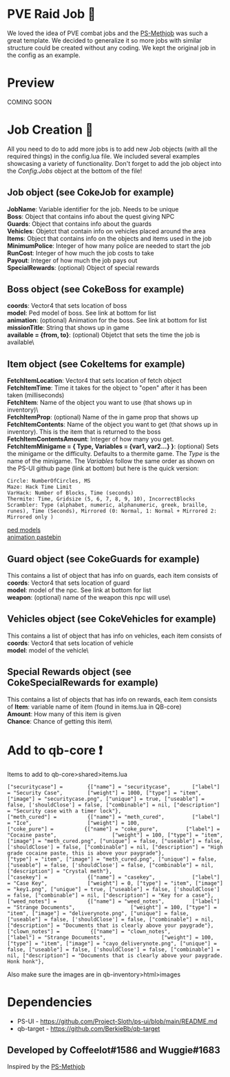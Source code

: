 # PVE Raid Job 🔫

We loved the idea of PVE combat jobs and the [PS-Methjob](https://github.com/iplocator/ps-methrun) was such a great template. We decided to generalize it so more jobs with similar structure could be created without any coding. We kept the original job in the config as an example. 

# Preview 

COMING SOON

# Job Creation 🔧
All you need to do to add more jobs is to add new Job objects (with all the required things) in the config.lua file. We included several examples showcasing a variety of functionality. Don't forget to add the job object into the *Config.Jobs* object at the bottom of the file! 
## Job object (see CokeJob for example)
**JobName**: Variable identifier for the job. Needs to be unique\
**Boss**: Object that contains info about the quest giving NPC\
**Guards**: Object that contains info about the guards\
**Vehicles**: Objetct that contain info on vehicles placed around the area\
**Items**: Object that contains info on the objects and items used in the job\
**MinimumPolice**: Integer of how many police are needed to start the job\
**RunCost**: Integer of how much the job costs to take\
**Payout**: Integer of how much the job pays out\
**SpecialRewards**: (optional) Object of special rewards

## Boss object (see CokeBoss for example)
**coords**: Vector4 that sets location of boss\
**model**: Ped model of boss. See link at bottom for list\
**animation**: (optional) Animation for the boss. See link at bottom for list\
**missionTitle**: String that shows up in game\
**available = {from, to}**: (optional) Objetct that sets the time the job is available\

## Item object (see CokeItems for example)
**FetchItemLocation**: Vector4 that sets location of fetch object\
**FetchItemTime**: Time it takes for the object to "open" after it has been taken (milliseconds)\
**FetchItem**: Name of the object you want to use (that shows up in inventory)\  
**FetchItemProp**: (optional) Name of the in game prop that shows up\
**FetchItemContents**: Name of the object you want to get (that shows up in inventory). This is the item that is returned to the boss\
**FetchItemContentsAmount**: Integer of how many you get.\
**FetchItemMinigame = { Type, Variables = {var1, var2...} }**: (optional) Sets the minigame or the difficulty. Defaults to a thermite game. The *Type* is the name of the minigame. The *Variables* follow the same order as shown on the PS-UI github page (link at bottom) but here is the quick version:

```
Circle: NumberOfCircles, MS
Maze: Hack Time Limit
VarHack: Number of Blocks, Time (seconds)
Thermite: Time, Gridsize (5, 6, 7, 8, 9, 10), IncorrectBlocks
Scrambler: Type (alphabet, numeric, alphanumeric, greek, braille, runes), Time (Seconds), Mirrored (0: Normal, 1: Normal + Mirrored 2: Mirrored only )
``` 

[ped models](https://docs.fivem.net/docs/game-references/ped-models/#scenario-male)\
[animation pastebin](https://pastebin.com/6mrYTdQv)

## Guard object (see CokeGuards for example) 
This contains a list of object that has info on guards, each item consists of
**coords**:  Vector4 that sets location of guard\
**model**: model of the npc. See link at bottom for list\
**weapon**: (optional) name of the weapon this npc will use\  

## Vehicles object (see CokeVehicles for example)
This contains a list of object that has info on vehicles, each item consists of
**coords**:  Vector4 that sets location of vehicle\
**model**: model of the vehicle\

## Special Rewards object (see CokeSpecialRewards for example)
This contains a list of objects that has info on rewards, each item consists of
**Item**:  variable name of  item (found in items.lua in QB-core)\
**Amount**: How many of this item is given\
**Chance**: Chance of getting this item\

# Add to qb-core ❗
Items to add to qb-core>shared>items.lua 
```
["securitycase"] =        {["name"] = "securitycase",       ["label"] = "Security Case",        ["weight"] = 1000, ["type"] = "item", ["image"] = "securitycase.png", ["unique"] = true, ["useable"] = false, ['shouldClose'] = false, ["combinable"] = nil, ["description"] = "Security case with a timer lock"},
["meth_cured"] =          {["name"] = "meth_cured",         ["label"] = "Ice",                  ["weight"] = 100, 
["coke_pure"] =          {["name"] = "coke_pure",         ["label"] = "Cocaine paste",                  ["weight"] = 100, ["type"] = "item", ["image"] = "meth_cured.png", ["unique"] = false, ["useable"] = false, ['shouldClose'] = false, ["combinable"] = nil, ["description"] = "High grade cocaine paste, this is above your paygrade"},
["type"] = "item", ["image"] = "meth_cured.png", ["unique"] = false, ["useable"] = false, ['shouldClose'] = false, ["combinable"] = nil, ["description"] = "Crystal meth"},
["casekey"] =             {["name"] = "casekey",            ["label"] = "Case Key",             ["weight"] = 0, ["type"] = "item", ["image"] = "key1.png", ["unique"] = true, ["useable"] = false, ['shouldClose'] = false, ["combinable"] = nil, ["description"] = "Key for a case"},
["weed_notes"] =          {["name"] = "weed_notes",         ["label"] = "Strange Documents",                  ["weight"] = 100, ["type"] = "item", ["image"] = "deliverynote.png", ["unique"] = false, ["useable"] = false, ['shouldClose'] = false, ["combinable"] = nil, ["description"] = "Documents that is clearly above your paygrade"},
["clown_notes"] =          {["name"] = "clown_notes",         ["label"] = "Strange Documents",                  ["weight"] = 100, ["type"] = "item", ["image"] = "cayo_deliverynote.png", ["unique"] = false, ["useable"] = false, ['shouldClose'] = false, ["combinable"] = nil, ["description"] = "Documents that is clearly above your paygrade. Honk honk"},

```

Also make sure the images are in qb-inventory>html>images


# Dependencies
* PS-UI - https://github.com/Project-Sloth/ps-ui/blob/main/README.md
* qb-target - https://github.com/BerkieBb/qb-target

## Developed by Coffeelot#1586 and Wuggie#1683
Inspired by the [PS-Methjob](https://github.com/iplocator/ps-methrun)
